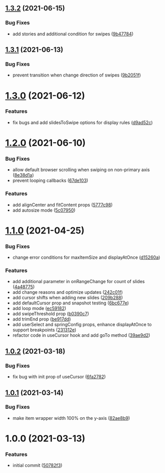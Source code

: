 ## [1.3.2](https://github.com/demidyuk/recycling-react-carousel/compare/v1.3.1...v1.3.2) (2021-06-15)


### Bug Fixes

* add stories and additional condition for swipes ([9b47784](https://github.com/demidyuk/recycling-react-carousel/commit/9b477844b459aafe6ff1324759684005185d4c11))

## [1.3.1](https://github.com/demidyuk/recycling-react-carousel/compare/v1.3.0...v1.3.1) (2021-06-13)


### Bug Fixes

* prevent transition when change direction of swipes ([9b2051f](https://github.com/demidyuk/recycling-react-carousel/commit/9b2051f5f75edd414698b7a85f65a82fc8fc3024))

# [1.3.0](https://github.com/demidyuk/recycling-react-carousel/compare/v1.2.0...v1.3.0) (2021-06-12)


### Features

* fix bugs and add slidesToSwipe options for display rules ([d9ad52c](https://github.com/demidyuk/recycling-react-carousel/commit/d9ad52ce14aba3394238f70b4e8001564c048d5f))

# [1.2.0](https://github.com/demidyuk/recycling-react-carousel/compare/v1.1.0...v1.2.0) (2021-06-10)


### Bug Fixes

* allow default browser scrolling when swiping on non-primary axis ([8e38d1a](https://github.com/demidyuk/recycling-react-carousel/commit/8e38d1a87b71604a59cd626fa6ba166680afa147))
* prevent looping callbacks ([67de103](https://github.com/demidyuk/recycling-react-carousel/commit/67de103df4ce1adb4fa1aef4e894d62b86550949))


### Features

* add alignCenter and fitContent props ([5777c98](https://github.com/demidyuk/recycling-react-carousel/commit/5777c98da7eaabb0b103ea8acbe62e210c24dac5))
* add autosize mode ([5c07950](https://github.com/demidyuk/recycling-react-carousel/commit/5c079501f2af0a5dfd68727fde3dda718faec042))

# [1.1.0](https://github.com/demidyuk/recycling-react-carousel/compare/v1.0.2...v1.1.0) (2021-04-25)


### Bug Fixes

* change error conditions for maxItemSize and displayAtOnce ([d15260a](https://github.com/demidyuk/recycling-react-carousel/commit/d15260a3caa3c7d676c627f9a408290f04858dd8))


### Features

* add additional parameter in onRangeChange for count of slides ([4a48775](https://github.com/demidyuk/recycling-react-carousel/commit/4a487756d34c234e078e154c46220cd82723663e))
* add change reasons and optimize updates ([242c01f](https://github.com/demidyuk/recycling-react-carousel/commit/242c01fb78ba74aeaad69ffc583397bfeccc93f8))
* add cursor shifts when adding new slides ([209b288](https://github.com/demidyuk/recycling-react-carousel/commit/209b28892d824cc78d92420fd51b97fbb3068b13))
* add defaultCursor prop and snapshot testing ([6bc677e](https://github.com/demidyuk/recycling-react-carousel/commit/6bc677e63f1f9afe07b4cbf9a725a97e09b56dc8))
* add loop mode ([ec59182](https://github.com/demidyuk/recycling-react-carousel/commit/ec59182ab1e151e7966c42ba40ed3cfb84c22d08))
* add swipeThreshold prop ([b0390c7](https://github.com/demidyuk/recycling-react-carousel/commit/b0390c70ef17c3075872e7ca141f8adf656ba239))
* add trimEnd prop ([be917dd](https://github.com/demidyuk/recycling-react-carousel/commit/be917dd812cb9d400b6c849fe703635e23093fef))
* add userSelect and springConfig props, enhance displayAtOnce to support breakpoints ([231312e](https://github.com/demidyuk/recycling-react-carousel/commit/231312e375afd8693b5ee44921c49b3d709a7643))
* refactor code in useCursor hook and add  goTo method ([39ae9d2](https://github.com/demidyuk/recycling-react-carousel/commit/39ae9d28217ee6144b636c18bf405a62e38caa24))

## [1.0.2](https://github.com/demidyuk/recycling-react-carousel/compare/v1.0.1...v1.0.2) (2021-03-18)


### Bug Fixes

* fix bug with init prop of useCursor ([6fa2782](https://github.com/demidyuk/recycling-react-carousel/commit/6fa2782f0ef28cfdbcf7da6cc81b67db67ffeaab))

## [1.0.1](https://github.com/demidyuk/recycling-react-carousel/compare/v1.0.0...v1.0.1) (2021-03-14)


### Bug Fixes

* make item wrapper width 100% on the y-axis ([82ae8b9](https://github.com/demidyuk/recycling-react-carousel/commit/82ae8b915609aef1c912e374d9a3befa37c1e18a))

# 1.0.0 (2021-03-13)


### Features

* initial commit ([50782f3](https://github.com/demidyuk/recycling-react-carousel/commit/50782f34e489d90d08b61adc5004f3c3822ac8a2))
